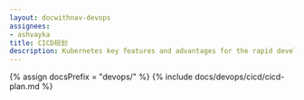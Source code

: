 ```yaml
---
layout: docwithnav-devops
assignees:
- ashvayka
title: CICD规划
description: Kubernetes key features and advantages for the rapid development of IoT projects and applications.
---
```


{% assign docsPrefix = "devops/" %}
{% include docs/devops/cicd/cicd-plan.md %}

